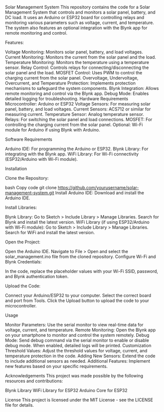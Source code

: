 Solar Management System
This repository contains the code for a Solar Management System that controls and monitors a solar panel, battery, and DC load. It uses an Arduino or ESP32 board for controlling relays and monitoring various parameters such as voltage, current, and temperature. The system also features an optional integration with the Blynk app for remote monitoring and control.

Features:

Voltage Monitoring: Monitors solar panel, battery, and load voltages.
Current Monitoring: Monitors the current from the solar panel and the load.
Temperature Monitoring: Monitors the temperature using a temperature sensor.
Relay Control: Controls relays for connecting/disconnecting the solar panel and the load.
MOSFET Control: Uses PWM to control the charging current from the solar panel.
Overvoltage, Undervoltage, Overcurrent, and Temperature Protection: Implements protection mechanisms to safeguard the system components.
Blynk Integration: Allows remote monitoring and control via the Blynk app.
Debug Mode: Enables detailed logging for troubleshooting.
Hardware Requirements
Microcontroller: Arduino or ESP32
Voltage Sensors: For measuring solar panel, battery, and load voltages.
Current Sensors: ACS712 or similar for measuring current.
Temperature Sensor: Analog temperature sensor.
Relays: For switching the solar panel and load connections.
MOSFET: For controlling the charging current from the solar panel.
Optional: Wi-Fi module for Arduino if using Blynk with Arduino.

Software Requirements

Arduino IDE: For programming the Arduino or ESP32.
Blynk Library: For integrating with the Blynk app.
WiFi Library: For Wi-Fi connectivity (ESP32/Arduino with Wi-Fi module).

Installation

Clone the Repository:

bash
Copy code
git clone https://github.com/yourusername/solar-management-system.git
Install Arduino IDE: Download and install the Arduino IDE.

Install Libraries:

Blynk Library:
Go to Sketch > Include Library > Manage Libraries.
Search for Blynk and install the latest version.
WiFi Library (if using ESP32/Arduino with Wi-Fi module):
Go to Sketch > Include Library > Manage Libraries.
Search for WiFi and install the latest version.

Open the Project:

Open the Arduino IDE.
Navigate to File > Open and select the solar_management.ino file from the cloned repository.
Configure Wi-Fi and Blynk Credentials:

In the code, replace the placeholder values with your Wi-Fi SSID, password, and Blynk authentication token.

Upload the Code:

Connect your Arduino/ESP32 to your computer.
Select the correct board and port from Tools.
Click the Upload button to upload the code to your microcontroller.

Usage

Monitor Parameters: Use the serial monitor to view real-time data for voltage, current, and temperature.
Remote Monitoring: Open the Blynk app on your smartphone to monitor and control the system remotely.
Debug Mode: Send debug command via the serial monitor to enable or disable debug mode. When enabled, detailed logs will be printed.
Customization
Threshold Values: Adjust the threshold values for voltage, current, and temperature protection in the code.
Adding New Sensors: Extend the code to include additional sensors as needed.
Additional Features: Implement new features based on your specific requirements.

Acknowledgements
This project was made possible by the following resources and contributions:

Blynk Library
WiFi Library for ESP32
Arduino Core for ESP32

License
This project is licensed under the MIT License - see the LICENSE file for details.
